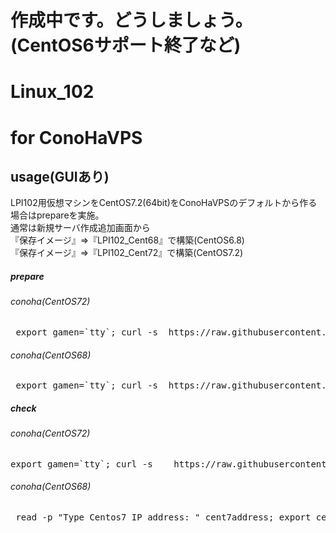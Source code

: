 
# 作成中です。どうしましょう。(CentOS6サポート終了など)

# Linux_102


# for ConoHaVPS

## usage(GUIあり)
LPI102用仮想マシンをCentOS7.2(64bit)をConoHaVPSのデフォルトから作る場合はprepareを実施。  
通常は新規サーバ作成追加画面から  
『保存イメージ』⇒『LPI102_Cent68』で構築(CentOS6.8)  
『保存イメージ』⇒『LPI102_Cent72』で構築(CentOS7.2)

##### prepare
###### conoha(CentOS72)
<pre> export gamen=`tty`; curl -s  https://raw.githubusercontent.com/dummyotsuka/ver10_102setup/master/102prepare_ConoHa_GUI_Cent72.sh   | sh ;  </pre>
###### conoha(CentOS68)
<pre> export gamen=`tty`; curl -s  https://raw.githubusercontent.com/ver10_dummyotsuka/102setup/master/102prepare_ConoHa_GUI_Cent68.sh   | sh ;  </pre>

##### check
###### conoha(CentOS72)
<pre>export gamen=`tty`; curl -s    https://raw.githubusercontent.com/dummyotsuka/102setup/master/102_check_ConoHa_Cent72.sh   | sh </pre>

###### conoha(CentOS68)
<pre> read -p "Type Centos7 IP address: " cent7address; export cent7address; export gamen=`tty`; curl -s    https://raw.githubusercontent.com/dummyotsuka/102setup/master/102_check_ConoHa_Cent68.sh   | sh </pre>
